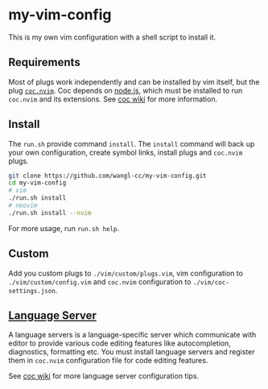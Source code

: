 # my-vim-config

This is my own vim configuration with a shell script to install it.

## Requirements

Most of plugs work independently and can be installed by vim itself,
but the plug [`coc.nvim`](https://github.com/neoclide/coc.nvim).
Coc depends on [node.js](https://nodejs.org/), which must be installed to
run `coc.nvim` and its extensions.
See [coc wiki](https://github.com/neoclide/coc.nvim/wiki/Install-coc.nvim)
for more information.

## Install

The `run.sh` provide command `install`.  The `install` command will back up
your own configuration, create symbol links, install plugs and `coc.nvim`
plugs.

```bash
git clone https://github.com/wangl-cc/my-vim-config.git
cd my-vim-config
# vim
./run.sh install
# neovim
./run.sh install --nvim
```

For more usage, run `run.sh help`.

## Custom

Add you custom plugs to `./vim/custom/plugs.vim`, vim configuration to
`./vim/custom/config.vim` and `coc.nvim` configuration to
`./vim/coc-settings.json`.

## [Language Server](https://microsoft.github.io/language-server-protocol)

A language servers is a language-specific server which communicate with
editor to provide various code editing features like autocompletion,
diagnostics, formatting etc. You must install language servers and
register them in `coc.nvim` configuration file for code editing features.

See [coc wiki](https://github.com/neoclide/coc.nvim/wiki/Language-servers)
for more language server configuration tips.

<!-- vim modeline
vim:ts=2:sw=2:tw=75
-->
